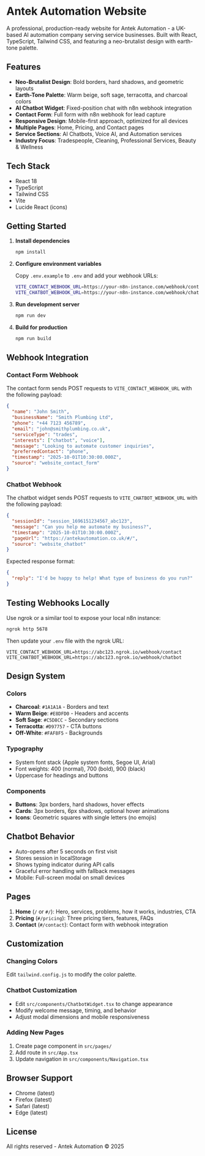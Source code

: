 # Antek Automation Website

A professional, production-ready website for Antek Automation - a UK-based AI automation company serving service businesses. Built with React, TypeScript, Tailwind CSS, and featuring a neo-brutalist design with earth-tone palette.

## Features

- **Neo-Brutalist Design**: Bold borders, hard shadows, and geometric layouts
- **Earth-Tone Palette**: Warm beige, soft sage, terracotta, and charcoal colors
- **AI Chatbot Widget**: Fixed-position chat with n8n webhook integration
- **Contact Form**: Full form with n8n webhook for lead capture
- **Responsive Design**: Mobile-first approach, optimized for all devices
- **Multiple Pages**: Home, Pricing, and Contact pages
- **Service Sections**: AI Chatbots, Voice AI, and Automation services
- **Industry Focus**: Tradespeople, Cleaning, Professional Services, Beauty & Wellness

## Tech Stack

- React 18
- TypeScript
- Tailwind CSS
- Vite
- Lucide React (icons)

## Getting Started

1. **Install dependencies**
   ```bash
   npm install
   ```

2. **Configure environment variables**

   Copy `.env.example` to `.env` and add your webhook URLs:
   ```bash
   VITE_CONTACT_WEBHOOK_URL=https://your-n8n-instance.com/webhook/contact
   VITE_CHATBOT_WEBHOOK_URL=https://your-n8n-instance.com/webhook/chatbot
   ```

3. **Run development server**
   ```bash
   npm run dev
   ```

4. **Build for production**
   ```bash
   npm run build
   ```

## Webhook Integration

### Contact Form Webhook

The contact form sends POST requests to `VITE_CONTACT_WEBHOOK_URL` with the following payload:

```json
{
  "name": "John Smith",
  "businessName": "Smith Plumbing Ltd",
  "phone": "+44 7123 456789",
  "email": "john@smithplumbing.co.uk",
  "serviceType": "trades",
  "interests": ["chatbot", "voice"],
  "message": "Looking to automate customer inquiries",
  "preferredContact": "phone",
  "timestamp": "2025-10-01T10:30:00.000Z",
  "source": "website_contact_form"
}
```

### Chatbot Webhook

The chatbot widget sends POST requests to `VITE_CHATBOT_WEBHOOK_URL` with the following payload:

```json
{
  "sessionId": "session_1696151234567_abc123",
  "message": "Can you help me automate my business?",
  "timestamp": "2025-10-01T10:30:00.000Z",
  "pageUrl": "https://antekautomation.co.uk/#/",
  "source": "website_chatbot"
}
```

Expected response format:
```json
{
  "reply": "I'd be happy to help! What type of business do you run?"
}
```

## Testing Webhooks Locally

Use ngrok or a similar tool to expose your local n8n instance:

```bash
ngrok http 5678
```

Then update your `.env` file with the ngrok URL:
```
VITE_CONTACT_WEBHOOK_URL=https://abc123.ngrok.io/webhook/contact
VITE_CHATBOT_WEBHOOK_URL=https://abc123.ngrok.io/webhook/chatbot
```

## Design System

### Colors
- **Charcoal**: `#1A1A1A` - Borders and text
- **Warm Beige**: `#E8DFD0` - Headers and accents
- **Soft Sage**: `#C5D8CC` - Secondary sections
- **Terracotta**: `#D97757` - CTA buttons
- **Off-White**: `#FAF8F5` - Backgrounds

### Typography
- System font stack (Apple system fonts, Segoe UI, Arial)
- Font weights: 400 (normal), 700 (bold), 900 (black)
- Uppercase for headings and buttons

### Components
- **Buttons**: 3px borders, hard shadows, hover effects
- **Cards**: 3px borders, 6px shadows, optional hover animations
- **Icons**: Geometric squares with single letters (no emojis)

## Chatbot Behavior

- Auto-opens after 5 seconds on first visit
- Stores session in localStorage
- Shows typing indicator during API calls
- Graceful error handling with fallback messages
- Mobile: Full-screen modal on small devices

## Pages

1. **Home** (`/` or `#/`): Hero, services, problems, how it works, industries, CTA
2. **Pricing** (`#/pricing`): Three pricing tiers, features, FAQs
3. **Contact** (`#/contact`): Contact form with webhook integration

## Customization

### Changing Colors
Edit `tailwind.config.js` to modify the color palette.

### Chatbot Customization
- Edit `src/components/ChatbotWidget.tsx` to change appearance
- Modify welcome message, timing, and behavior
- Adjust modal dimensions and mobile responsiveness

### Adding New Pages
1. Create page component in `src/pages/`
2. Add route in `src/App.tsx`
3. Update navigation in `src/components/Navigation.tsx`

## Browser Support

- Chrome (latest)
- Firefox (latest)
- Safari (latest)
- Edge (latest)

## License

All rights reserved - Antek Automation © 2025
